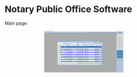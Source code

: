 # Notary Public Office Software

Main page:
<p align="center" width="100%">
    <img width="50%" src="https://github.com/navid-vafaei/Notary-Public-Office-Application/blob/main/Images/01.png">
</p>
